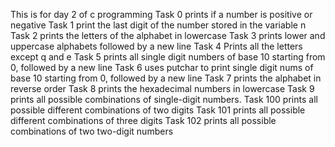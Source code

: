 This is for day 2 of c programming
Task 0 prints if a number is positive or negative
Task 1 print the last digit of the number stored in the variable n
Task 2 prints the letters of the alphabet in lowercase
Task 3 prints lower and uppercase alphabets followed by a new line 
Task 4 Prints all the letters except q and e
Task 5 prints all single digit numbers of base 10 starting from 0, followed by a new line
Task 6 uses putchar to print single digit nums of base 10 starting from 0, followed by a new line
Task 7 prints the alphabet in reverse order
Task 8 prints the hexadecimal numbers in lowercase
Task 9 prints all possible combinations of single-digit numbers.
Task 100 prints all possible different combinations of two digits
Task 101 prints all possible different combinations of three digits
Task 102 prints all possible combinations of two two-digit numbers
